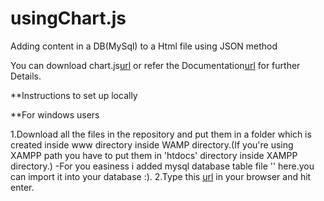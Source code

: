 # usingChart.js
Adding content in a DB(MySql) to a Html file using JSON method


You can download chart.js[url](http://www.chartjs.org/) or refer the Documentation[url](http://www.chartjs.org/docs/#getting-started) for further Details.

**Instructions to set up locally

**For windows users

1.Download all the files in the repository and put them in a folder which is created inside www directory inside WAMP directory.(If you're using XAMPP path you have to put them in 'htdocs' directory inside XAMPP directory.)
  -For you easiness i added mysql database table file '' here.you can import it into your database :).
2.Type this [url](http://localhost/using_chart.js/usingChartJS.html) in your browser and hit enter.
